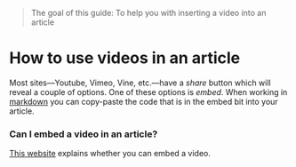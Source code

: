 > The goal of this guide: To help you with inserting a video into an article

# How to use videos in an article

Most sites––Youtube, Vimeo, Vine, etc.––have a _share_ button which will reveal a couple of options.
One of these options is _embed_. When working in [markdown](../glossary/markdown.md) you can copy-paste the code that is in the embed bit into your article.

### Can I embed a video in an article?
[This website](http://forums.techsoup.org/cs/community/b/tsblog/archive/2015/05/5/can-i-use-that-video-on-my-website.aspx) explains whether you can embed a video.
